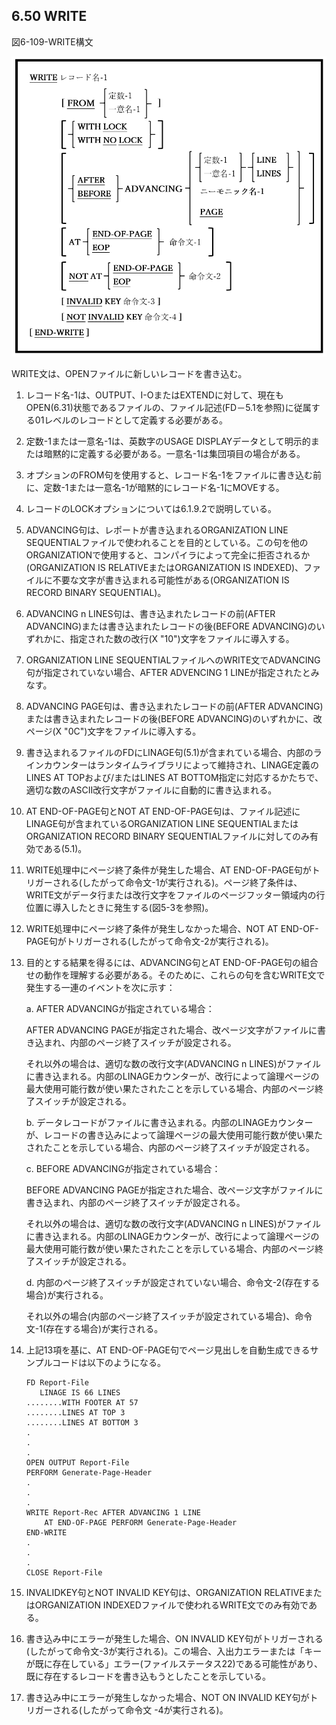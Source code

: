 ## 6.50 WRITE

図6-109-WRITE構文

![alt text](Image/6-109-Write.png)

WRITE文は、OPENファイルに新しいレコードを書き込む。

1. レコード名-1は、OUTPUT、I-OまたはEXTENDに対して、現在もOPEN(6.31)状態であるファイルの、ファイル記述(FD－5.1を参照)に従属する01レベルのレコードとして定義する必要がある。

2. 定数-1または一意名-1は、英数字のUSAGE DISPLAYデータとして明示的または暗黙的に定義する必要がある。一意名-1は集団項目の場合がある。

3. オプションのFROM句を使用すると、レコード名-1をファイルに書き込む前に、定数-1または一意名-1が暗黙的にレコード名-1にMOVEする。

4. レコードのLOCKオプションについては6.1.9.2で説明している。

5. ADVANCING句は、レポートが書き込まれるORGANIZATION LINE SEQUENTIALファイルで使われることを目的としている。この句を他のORGANIZATIONで使用すると、コンパイラによって完全に拒否されるか(ORGANIZATION IS RELATIVEまたはORGANIZATION IS INDEXED)、ファイルに不要な文字が書き込まれる可能性がある(ORGANIZATION IS RECORD BINARY SEQUENTIAL)。

6. ADVANCING n LINES句は、書き込まれたレコードの前(AFTER ADVANCING)または書き込まれたレコードの後(BEFORE ADVANCING)のいずれかに、指定された数の改行(X "10")文字をファイルに導入する。

7. ORGANIZATION LINE SEQUENTIALファイルへのWRITE文でADVANCING句が指定されていない場合、AFTER ADVENCING 1 LINEが指定されたとみなす。

8. ADVANCING PAGE句は、書き込まれたレコードの前(AFTER ADVANCING)または書き込まれたレコードの後(BEFORE ADVANCING)のいずれかに、改ページ(X "0C")文字をファイルに導入する。

9. 書き込まれるファイルのFDにLINAGE句(5.1)が含まれている場合、内部のラインカウンターはランタイムライブラリによって維持され、LINAGE定義のLINES AT TOPおよび/またはLINES AT BOTTOM指定に対応するかたちで、適切な数のASCII改行文字がファイルに自動的に書き込まれる。

10. AT END-OF-PAGE句とNOT AT END-OF-PAGE句は、ファイル記述にLINAGE句が含まれているORGANIZATION LINE SEQUENTIALまたはORGANIZATION RECORD BINARY SEQUENTIALファイルに対してのみ有効である(5.1)。

11. WRITE処理中にページ終了条件が発生した場合、AT END-OF-PAGE句がトリガーされる(したがって命令文-1が実行される)。ページ終了条件は、WRITE文がデータ行または改行文字をファイルのページフッター領域内の行位置に導入したときに発生する(図5-3を参照)。

12. WRITE処理中にページ終了条件が発生しなかった場合、NOT AT END-OF-PAGE句がトリガーされる(したがって命令文-2が実行される)。

13. 目的とする結果を得るには、ADVANCING句とAT END-OF-PAGE句の組合せの動作を理解する必要がある。そのために、これらの句を含むWRITE文で発生する一連のイベントを次に示す：

    a. AFTER ADVANCINGが指定されている場合：  
        
    AFTER ADVANCING PAGEが指定された場合、改ページ文字がファイルに書き込まれ、内部のページ終了スイッチが設定される。

    それ以外の場合は、適切な数の改行文字(ADVANCING n LINES)がファイルに書き込まれる。内部のLINAGEカウンターが、改行によって論理ページの最大使用可能行数が使い果たされたことを示している場合、内部のページ終了スイッチが設定される。

    b. データレコードがファイルに書き込まれる。内部のLINAGEカウンターが、レコードの書き込みによって論理ページの最大使用可能行数が使い果たされたことを示している場合、内部のページ終了スイッチが設定される。

    c. BEFORE ADVANCINGが指定されている場合：
		
    BEFORE ADVANCING PAGEが指定された場合、改ページ文字がファイルに書き込まれ、内部のページ終了スイッチが設定される。

    それ以外の場合は、適切な数の改行文字(ADVANCING n LINES)がファイルに書き込まれる。内部のLINAGEカウンターが、改行によって論理ページの最大使用可能行数が使い果たされたことを示している場合、内部のページ終了スイッチが設定される。

    d. 内部のページ終了スイッチが設定されていない場合、命令文-2(存在する場合)が実行される。

    それ以外の場合(内部のページ終了スイッチが設定されている場合)、命令文-1(存在する場合)が実行される。

14. 上記13項を基に、AT END-OF-PAGE句でページ見出しを自動生成できるサンプルコードは以下のようになる。

        FD Report-File  
           LINAGE IS 66 LINES
        ........WITH FOOTER AT 57      
        ........LINES AT TOP 3  
        ........LINES AT BOTTOM 3  
        .  
        .  
        .  
        OPEN OUTPUT Report-File  
        PERFORM Generate-Page-Header 
        .  
        .  
        .  
        WRITE Report-Rec AFTER ADVANCING 1 LINE  
            AT END-OF-PAGE PERFORM Generate-Page-Header  
        END-WRITE  
        .  
        .  
        .  
        CLOSE Report-File 

15. INVALIDKEY句とNOT INVALID KEY句は、ORGANIZATION RELATIVEまたはORGANIZATION INDEXEDファイルで使われるWRITE文でのみ有効である。

16. 書き込み中にエラーが発生した場合、ON INVALID KEY句がトリガーされる(したがって命令文-3が実行される)。この場合、入出力エラーまたは「キーが既に存在している」エラー(ファイルステータス22)である可能性があり、既に存在するレコードを書き込もうとしたことを示している。

17. 書き込み中にエラーが発生しなかった場合、NOT ON INVALID KEY句がトリガーされる(したがって命令文 -4が実行される)。

      
   
